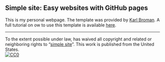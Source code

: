 ## Simple site: Easy websites with GitHub pages

This is my personal webpage. The template was provided by [Karl Broman](https://github.com/kbroman). A full tutorial on ow to use this template is available [here](https://kbroman.org/simple_site).

---

To the extent possible under law,
has waived all copyright and related or neighboring rights to
&ldquo;[simple site](https://github.com/kbroman/simple_site)&rdquo;.
This work is published from the United States.
<br/>
[![CC0](https://i.creativecommons.org/p/zero/1.0/88x31.png)](https://creativecommons.org/publicdomain/zero/1.0/)
